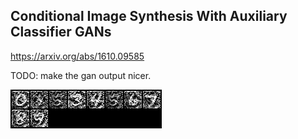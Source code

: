 ## Conditional Image Synthesis With Auxiliary Classifier GANs

https://arxiv.org/abs/1610.09585

TODO: make the gan output nicer. 

![example](imgs/img_24.png)
